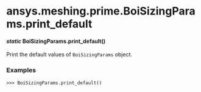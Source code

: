 <a id="ansys-meshing-prime-boisizingparams-print-default"></a>

# ansys.meshing.prime.BoiSizingParams.print_default

<a id="ansys.meshing.prime.BoiSizingParams.print_default"></a>

#### *static* BoiSizingParams.print_default()

Print the default values of `BoiSizingParams` object.

### Examples

```pycon
>>> BoiSizingParams.print_default()
```

<!-- !! processed by numpydoc !! -->
